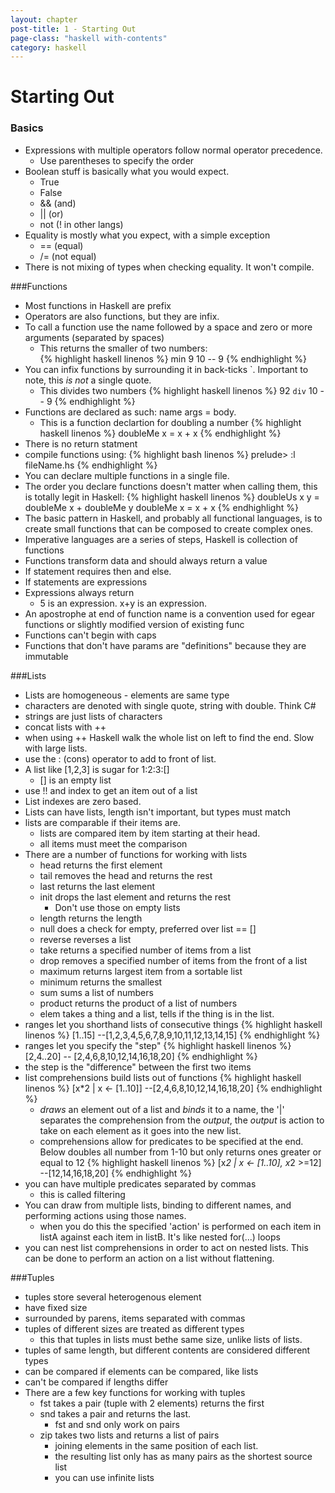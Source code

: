 ```yaml
---
layout: chapter
post-title: 1 - Starting Out
page-class: "haskell with-contents"
category: haskell
---    
```

# Starting Out
### Basics
-	Expressions with multiple operators follow normal operator precedence.
	-	Use parentheses to specify the order
-	Boolean stuff is basically what you would expect.
	-	True
	-	False
	-	&amp;&amp; (and)
	-	&#124;&#124; (or)
	-	not (! in other langs)
-	Equality is mostly what you expect, with a simple exception
	- 	&#61;&#61; (equal)
	-	&#47;&#61; (not equal)
-	There is not mixing of types when checking equality. It won't compile.

###Functions
-	Most functions in Haskell are prefix
-	Operators are also functions, but they are infix.
-	To call a function use the name followed by a space and zero or more arguments (separated by spaces)
	-	This returns the smaller of two numbers:			
{% highlight haskell linenos %}
min 9 10
-- 9
{% endhighlight %}
-	You can infix functions by surrounding it in back-ticks &#96;. Important to note, this _is not_ a single quote.
	-	This divides two numbers
{% highlight haskell linenos %}
92 `div` 10
-- 9
{% endhighlight %}
- 	Functions are declared as such: name args = body.
	- 	This is a function declartion for doubling a number
{% highlight haskell linenos %}
doubleMe x = x + x
{% endhighlight %}
-	There is no return statment
-	compile functions using:
{% highlight bash linenos %}
prelude> :l fileName.hs
{% endhighlight %}
-	You can declare multiple functions in a single file.
-	The order you declare functions doesn't matter when calling them, this is totally legit in Haskell:
{% highlight haskell linenos %}
doubleUs x y =  doubleMe x + doubleMe y
doubleMe x = x + x
{% endhighlight %}
-	The basic pattern in Haskell, and probably all functional languages, is to create small functions that can be composed to create complex ones.
-	Imperative languages are a series of steps, Haskell is collection of functions
-	Functions transform data and should always return a value
-	If statement requires then and else.
-	If statements are expressions
-	Expressions always return
	-	5 is an expression. x+y is an expression.
-	An apostrophe at end of function name is a convention used for egear functions or slightly modified version of existing func
-	Functions can't begin with caps
-	Functions that don't have params are "definitions" because they are immutable

###Lists
-	Lists are homogeneous - elements are same type
-	characters are denoted with single quote, string with double. Think C#
-	strings are just lists of characters
-	concat lists with ++
-	when using ++ Haskell walk the whole list on left to find the end. Slow with large lists.
-	use the : (cons) operator to add to front of list.
-	A list like [1,2,3] is sugar for 1:2:3:[]
	-	[] is an empty list
-	use !! and index to get an item out of a list
-	List indexes are zero based.
-	Lists can have lists, length isn't important, but types must match
-	lists are comparable if their items are.
	-	lists are compared item by item starting at their head.
	-	all items must meet the comparison
-	There are a number of functions for working with lists
	-	head returns the first element
	-	tail removes the head and returns the rest
	-	last returns the last element
	-	init drops the last element and returns the rest
		-	Don't use those on empty lists
	-	length returns the length
	-	null does a check for empty, preferred over list == []
	-	reverse reverses a list
	-	take returns a specified number of items from a list
	-	drop removes a specified number of items from the front of a list
	-	maximum returns largest item from a sortable list
	-	minimum returns the smallest
	-	sum sums a list of numbers
	-	product returns the product of a list of numbers
	-	elem takes a thing and a list, tells if the thing is in the list.
-	ranges let you shorthand lists of consecutive things
{% highlight haskell linenos %}
[1..15]
--[1,2,3,4,5,6,7,8,9,10,11,12,13,14,15]
{% endhighlight %}
-	ranges let you specify the "step"
{% highlight haskell linenos %}
[2,4..20] 
 -- [2,4,6,8,10,12,14,16,18,20]
{% endhighlight %}
-	the step is the "difference" between the first two items
-	list comprehensions build lists out of functions
{% highlight haskell linenos %}
[x*2 | x <- [1..10]]
--[2,4,6,8,10,12,14,16,18,20]
{% endhighlight %}
	-	_draws_ an element out of a list and *binds* it to a name, the '|' separates the comprehension from the *output*, the *output* is action to take on each element as it goes into the new list.
	-	comprehensions allow for predicates to be specified at the end. Below doubles all number from 1-10 but only returns ones greater or equal to 12
{% highlight haskell linenos %}
[x*2 | x <- [1..10], x*2 >=12]
--[12,14,16,18,20]
{% endhighlight %}
-	you can have multiple predicates separated by commas
	-	this is called filtering
-	You can draw from multiple lists, binding to different names, and performing actions using those names.
	-	when you do this the specified 'action' is performed on each item in listA against each item in listB. It's like nested for(...) loops
-	you can nest list comprehensions in order to act on nested lists. This can be done to perform an action on a list without flattening.

###Tuples		
-	tuples store several heterogenous element
-	have fixed size
-	surrounded by parens, items separated with commas
-	tuples of different sizes are treated as different types
	-	this that tuples in lists must bethe same size, unlike lists of lists.
-	tuples of same length, but different contents are considered different types
-	can be compared if elements can be compared, like lists
-	can't be compared if lengths differ
-	There are a few key functions for working with tuples
	-	fst takes a pair (tuple with 2 elements) returns the first
	-	snd takes a pair and returns the last.
		-	fst and snd only work on pairs
	-	zip takes two lists and returns a list of pairs
		-	joining elements in the same position of each list.
		-	the resulting list only has as  many pairs as the shortest source list
		-	you can use infinite lists